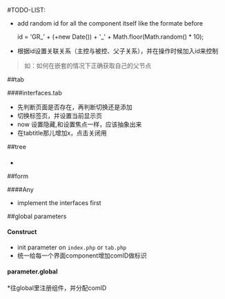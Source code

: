 #TODO-LIST:

* add random id for all the component itself like the formate before
	
	id = 'GR_' + (+new Date()) + '_' + Math.floor(Math.random() * 10);

* 根据id设置关联关系（主控与被控、父子关系），并在操作时候加入id来控制
> 如：如何在嵌套的情况下正确获取自己的父节点

##tab

####interfaces.tab

* 先判断页面是否存在，再判断切换还是添加
* 切换标签页，并设置当前显示页
* now 设置隐藏,和设置焦点一样，应该抽象出来
* 在tabtitle那儿增加x，点击关闭用


##tree

####

*


##form

####Any

* implement the interfaces first


##global parameters

#### Construct

* init parameter on `index.php` or `tab.php`
* 统一给每一个界面component增加comID做标识

#### parameter.global

*往global里注册组件，并分配comID

